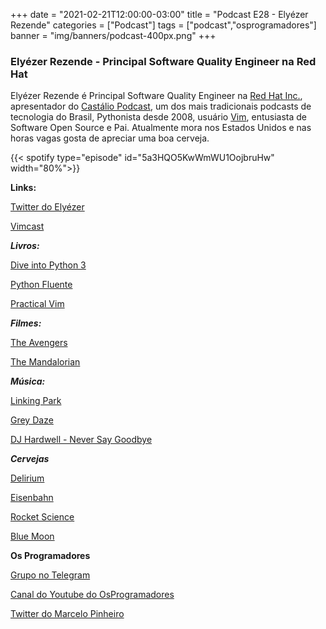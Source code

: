 +++
date = "2021-02-21T12:00:00-03:00"
title = "Podcast E28 - Elyézer Rezende"
categories = ["Podcast"]
tags = ["podcast","osprogramadores"]
banner = "img/banners/podcast-400px.png"
+++

### Elyézer Rezende - Principal Software Quality Engineer na Red Hat

Elyézer Rezende é Principal Software Quality Engineer na [Red Hat Inc.](https://www.redhat.com/en), apresentador do [Castálio Podcast](https://castalio.info/), um dos mais tradicionais podcasts de tecnologia do Brasil, Pythonista desde 2008, usuário [Vim](https://www.vim.org/), entusiasta de Software Open Source e Pai. Atualmente mora nos Estados Unidos e nas horas vagas gosta de apreciar uma boa cerveja.


{{< spotify type="episode" id="5a3HQO5KwWmWU1OojbruHw" width="80%">}}


**Links:**

[Twitter do Elyézer](https://twitter.com/elyezer)

[Vimcast](http://vimcasts.org/)

***Livros:***

[Dive into Python 3](https://diveintopython3.problemsolving.io/)

[Python Fluente](https://www.goodreads.com/fi/book/show/36361456-python-fluente)

[Practical Vim](https://www.goodreads.com/book/show/13607232-practical-vim?from_search=true&from_srp=true&qid=tpJnUoCy4E&rank=1)

***Filmes:***

[The Avengers](https://www.imdb.com/title/tt0848228/)

[The Mandalorian](https://www.imdb.com/title/tt8111088/)

***Música:***

[Linking Park](https://www.linkinpark.com/)

[Grey Daze](https://www.rollingstone.com/music/music-features/chester-bennington-grey-daze-amends-album-945384/)

[DJ Hardwell - Never Say Goodbye](https://www.youtube.com/watch?v=Co3w_ZxcO1U)

***Cervejas***

[Delirium](https://untappd.com/b/huyghe-brewery-delirium-tremens/4485)

[Eisenbahn](https://www.eisenbahn.com.br/)

[Rocket Science](https://untappd.com/b/fullsteam-rocket-science/7146)

[Blue Moon](https://untappd.com/b/blue-moon-brewing-company-belgian-white/3839)


**Os Programadores**

[Grupo no Telegram](https://t.me/osprogramadores)

[Canal do Youtube do OsProgramadores](https://www.youtube.com/channel/UCt_YNYGl6K5yNXlXEQDdwWg?view_as=subscriber)

[Twitter do Marcelo Pinheiro](https://twitter.com/mpinheir)
